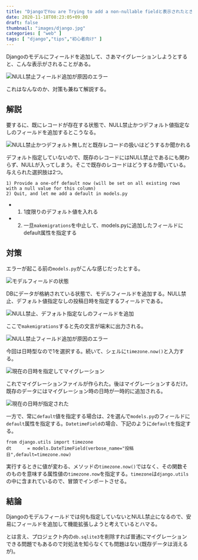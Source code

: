 ```yaml
---
title: "DjangoでYou are Trying to add a non-nullable fieldと表示されたときの対策【makemigrations】"
date: 2020-11-18T08:23:05+09:00
draft: false
thumbnail: "images/django.jpg"
categories: [ "web" ]
tags: [ "django","tips","初心者向け" ]
---
```



Djangoのモデルにフィールドを追加して、さあマイグレーションしようとすると、こんな表示がされることがある。

<div class="img-center"><img src="/images/Screenshot from 2020-11-18 08-49-45.png" alt="NULL禁止フィールド追加が原因のエラー"></div>


これはなんなのか、対策も兼ねて解説する。


## 解説

要するに、既にレコードが存在する状態で、NULL禁止かつデフォルト値指定なしのフィールドを追加するとこうなる。


<div class="img-center"><img src="/images/Screenshot from 2020-11-18 08-49-18.png" alt="NULL禁止かつデフォルト無しだと既存レコードの扱いはどうするか聞かれる"></div>


デフォルト指定していないので、既存のレコードにはNULL禁止であるにも関わらず、NULLが入ってしまう。そこで既存のレコードはどうするか聞いている。与えられた選択肢は2つ。

    1) Provide a one-off default now (will be set on all existing rows with a null value for this column)
    2) Quit, and let me add a default in models.py

- 1) 1度限りのデフォルト値を入れる
- 2) 一旦`makemigrations`を中止して、models.pyに追加したフィールドにdefault属性を指定する


## 対策

エラーが起こる前の`models.py`がこんな感じだったとする。

<div class="img-center"><img src="/images/Screenshot from 2020-11-18 08-27-37.png" alt="モデルフィールドの状態"></div>

DBにデータが格納されている状態で、モデルフィールドを追加する。NULL禁止、デフォルト値指定なしの投稿日時を指定するフィールドである。

<div class="img-center"><img src="/images/Screenshot from 2020-11-18 08-28-50.png" alt="NULL禁止、デフォルト指定なしのフィールドを追加"></div>

ここで`makemigrations`すると先の文言が端末に出力される。

<div class="img-center"><img src="/images/Screenshot from 2020-11-18 08-49-45.png" alt="NULL禁止フィールド追加が原因のエラー"></div>

今回は日時型なので1を選択する。続いて、シェルに`timezone.now()`と入力する。

<div class="img-center"><img src="/images/Screenshot from 2020-11-18 09-04-23.png" alt="現在の日時を指定してマイグレーション"></div>

これでマイグレーションファイルが作られた。後はマイグレーションするだけ。既存のデータにはマイグレーション時の日時が一時的に追加される。

<div class="img-center"><img src="/images/Screenshot from 2020-11-18 09-05-39.png" alt="現在の日時が指定された"></div>

一方で、常に`default`値を指定する場合は、2を選んで`models.py`のフィールドに`default`属性を指定する。`DatetimeField`の場合、下記のように`default`を指定する。

    from django.utils import timezone
    dt      = models.DateTimeField(verbose_name="投稿日",default=timezone.now)

実行するときに値が変わる、メソッドの`timezone.now()`ではなく、その関数そのものを意味する属性値の`timezone.now`を指定する。`timezone`は`django.utils`の中に含まれているので、冒頭でインポートさせる。


## 結論

Djangoのモデルフィールドでは何も指定していないとNULL禁止になるので、安易にフィールドを追加して機能拡張しようと考えているとハマる。

とは言え、プロジェクト内の`db.sqlite3`を削除すれば普通にマイグレーションできる問題でもあるので対処法を知らなくても問題はない(既存データは消えるが)。



